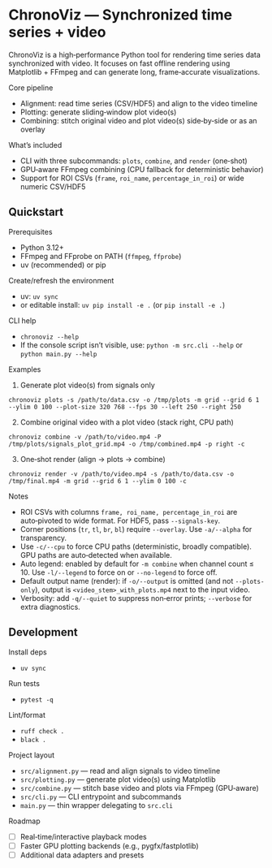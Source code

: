 # ChronoViz — Synchronized time series + video

ChronoViz is a high‑performance Python tool for rendering time series data synchronized with video. It focuses on fast offline rendering using Matplotlib + FFmpeg and can generate long, frame‑accurate visualizations.

Core pipeline
- Alignment: read time series (CSV/HDF5) and align to the video timeline
- Plotting: generate sliding‑window plot video(s)
- Combining: stitch original video and plot video(s) side‑by‑side or as an overlay

What’s included
- CLI with three subcommands: `plots`, `combine`, and `render` (one‑shot)
- GPU‑aware FFmpeg combining (CPU fallback for deterministic behavior)
- Support for ROI CSVs (`frame`, `roi_name`, `percentage_in_roi`) or wide numeric CSV/HDF5


## Quickstart

Prerequisites
- Python 3.12+
- FFmpeg and FFprobe on PATH (`ffmpeg`, `ffprobe`)
- uv (recommended) or pip

Create/refresh the environment
- uv: `uv sync`
- or editable install: `uv pip install -e .` (or `pip install -e .`)

CLI help
- `chronoviz --help`
- If the console script isn’t visible, use: `python -m src.cli --help` or `python main.py --help`

Examples
1) Generate plot video(s) from signals only
```
chronoviz plots -s /path/to/data.csv -o /tmp/plots -m grid --grid 6 1 --ylim 0 100 --plot-size 320 768 --fps 30 --left 250 --right 250
```

2) Combine original video with a plot video (stack right, CPU path)
```
chronoviz combine -v /path/to/video.mp4 -P /tmp/plots/signals_plot_grid.mp4 -o /tmp/combined.mp4 -p right -c
```

3) One‑shot render (align → plots → combine)
```
chronoviz render -v /path/to/video.mp4 -s /path/to/data.csv -o /tmp/final.mp4 -m grid --grid 6 1 --ylim 0 100 -c
```

Notes
- ROI CSVs with columns `frame, roi_name, percentage_in_roi` are auto‑pivoted to wide format. For HDF5, pass `--signals-key`.
- Corner positions (`tr`, `tl`, `br`, `bl`) require `--overlay`. Use `-a/--alpha` for transparency.
- Use `-c/--cpu` to force CPU paths (deterministic, broadly compatible). GPU paths are auto‑detected when available.
- Auto legend: enabled by default for `-m combine` when channel count ≤ 10. Use `-l/--legend` to force on or `--no-legend` to force off.
- Default output name (render): if `-o/--output` is omitted (and not `--plots-only`), output is `<video_stem>_with_plots.mp4` next to the input video.
- Verbosity: add `-q/--quiet` to suppress non‑error prints; `--verbose` for extra diagnostics.


## Development

Install deps
- `uv sync`

Run tests
- `pytest -q`

Lint/format
- `ruff check .`
- `black .`

Project layout
- `src/alignment.py` — read and align signals to video timeline
- `src/plotting.py` — generate plot video(s) using Matplotlib
- `src/combine.py` — stitch base video and plots via FFmpeg (GPU‑aware)
- `src/cli.py` — CLI entrypoint and subcommands
- `main.py` — thin wrapper delegating to `src.cli`

Roadmap
- [ ] Real‑time/interactive playback modes
- [ ] Faster GPU plotting backends (e.g., pygfx/fastplotlib)
- [ ] Additional data adapters and presets
